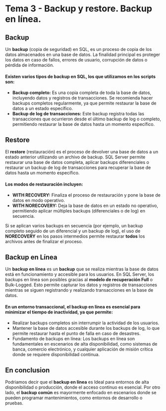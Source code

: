 
# Tema 3 - Backup y restore. Backup en línea.
## Backup
Un **backup** (copia de seguridad) en SQL, es un proceso de copia de los datos almacenados en una base de datos. La finalidad principal es proteger los datos en caso de fallos, errores de usuario, corrupción de datos o pérdida de información.

#### Existen varios tipos de backup en SQL, los que utilizamos en los scripts son:

- **Backup completo:** Es una copia completa de toda la base de datos, incluyendo datos y registros de transacciones. Se recomienda hacer backups completos regularmente, ya que permite restaurar la base de datos a un estado específico.
- **Backup de log de transacciones:** Este backup registra todas las transacciones que ocurrieron desde el último backup de log o completo, permitiendo restaurar la base de datos hasta un momento específico.

## Restore 
El **restore** (restauración) es el proceso de devolver una base de datos a un estado anterior utilizando un archivo de backup. SQL Server permite restaurar una base de datos completa, aplicar backups diferenciales o restaurar un backup de log de transacciones para recuperar la base de datos hasta un momento específico.

#### Los modos de restauración incluyen:

- **WITH RECOVERY:** Finaliza el proceso de restauración y pone la base de datos en modo operativo.
- **WITH NORECOVERY:** Deja la base de datos en un estado no operativo, permitiendo aplicar múltiples backups (diferenciales o de log) en secuencia.

Si se aplican varios backups en secuencia (por ejemplo, un backup completo seguido de un diferencial y un backup de log), el uso de **NORECOVERY** en los pasos intermedios permite restaurar **todos** los archivos antes de finalizar el proceso.

## Backup en Línea
Un **backup en línea** es un **backup** que se realiza mientras la base de datos está en funcionamiento y accesible para los usuarios. En SQL Server, los backups en línea son posibles gracias al **modelo de recuperación Full** o Bulk-Logged. Esto permite capturar los datos y registros de transacciones mientras se siguen registrando y realizando transacciones en la base de datos.

#### En un entorno transaccional, el backup en línea es esencial para minimizar el tiempo de inactividad, ya que permite:

- Realizar backups completos sin interrumpir la actividad de los usuarios.
- Mantener la base de datos accesible durante los backups de log, lo que permite restaurar hasta el punto de falla en caso de desastres.
- Fundamento de backups en línea: Los backups en línea son fundamentales en escenarios de alta disponibilidad, como sistemas de banca, comercio electrónico, y cualquier aplicación de misión crítica donde se requiere disponibilidad continua.

## En conclusion
Podriamos decir que el **backup en línea** es Ideal para entornos de alta disponibilidad o producción, donde el acceso continuo es esencial. 
Por otro lado, el **backup común** es mayormente enfocado en escenarios donde se pueden programar mantenimientos, como entornos de desarrollo o pruebas.

